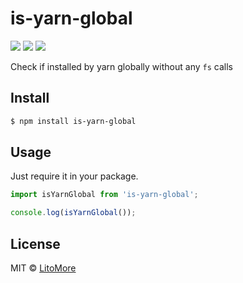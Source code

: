 # is-yarn-global

[![](https://img.shields.io/npm/v/is-yarn-global.svg)](https://www.npmjs.com/package/is-yarn-global)
[![](https://img.shields.io/npm/l/is-yarn-global.svg)](https://github.com/LitoMore/is-yarn-global/blob/master/LICENSE)
[![](https://img.shields.io/badge/code_style-XO-5ed9c7.svg)](https://github.com/xojs/xo)

Check if installed by yarn globally without any `fs` calls

## Install

```bash
$ npm install is-yarn-global
```

## Usage

Just require it in your package.

```javascript
import isYarnGlobal from 'is-yarn-global';

console.log(isYarnGlobal());
```

## License

MIT © [LitoMore](https://github.com/LitoMore)
